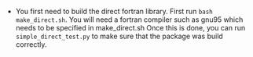 
- You first need to build the direct fortran library. First run `bash make_direct.sh`.
You will need a fortran compiler such as gnu95 which needs to be specified in
make_direct.sh
Once this is done, you can run `simple_direct_test.py` to make sure that the package was
build correctly.
